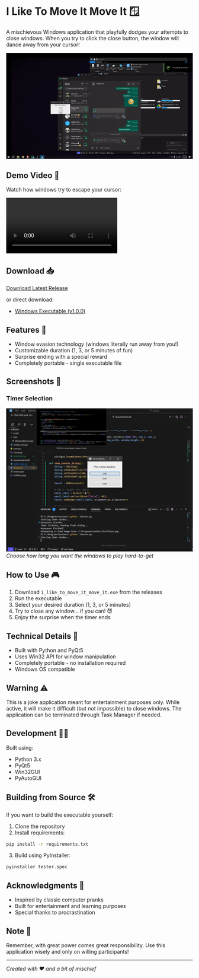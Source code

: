 # I Like To Move It Move It 🪟

A mischievous Windows application that playfully dodges your attempts to close windows. When you try to click the close button, the window will dance away from your cursor! 

![Window Moving Demo](assets/window_moving.gif)

## Demo Video 🎥

Watch how windows try to escape your cursor:

![Window Moving Demo](assets/demo.mp4)

## Download 📥

[Download Latest Release](https://github.com/Abelboby/move_it_move_it/releases/latest)

or direct download:
- [Windows Executable (v1.0.0)](https://github.com/Abelboby/move_it_move_it/releases/download/on/i_like_to_move_it_move_it.exe)

## Features 🎯

- Window evasion technology (windows literally run away from you!)
- Customizable duration (1, 3, or 5 minutes of fun)
- Surprise ending with a special reward
- Completely portable - single executable file

## Screenshots 📸

### Timer Selection
![Timer Selection](assets/timer_selection.png)
*Choose how long you want the windows to play hard-to-get*

## How to Use 🎮

1. Download `i_like_to_move_it_move_it.exe` from the releases
2. Run the executable
3. Select your desired duration (1, 3, or 5 minutes)
4. Try to close any window... if you can! 😈
5. Enjoy the surprise when the timer ends

## Technical Details 🔧

- Built with Python and PyQt5
- Uses Win32 API for window manipulation
- Completely portable - no installation required
- Windows OS compatible

## Warning ⚠️

This is a joke application meant for entertainment purposes only. While active, it will make it difficult (but not impossible) to close windows. The application can be terminated through Task Manager if needed.

## Development 👨‍💻

Built using:
- Python 3.x
- PyQt5
- Win32GUI
- PyAutoGUI

## Building from Source 🛠️

If you want to build the executable yourself:

1. Clone the repository
2. Install requirements:
```bash
pip install -r requirements.txt
```
3. Build using PyInstaller:
```bash
pyinstaller tester.spec
```

## Acknowledgments 🙏

- Inspired by classic computer pranks
- Built for entertainment and learning purposes
- Special thanks to procrastination

## Note 📝

Remember, with great power comes great responsibility. Use this application wisely and only on willing participants! 

---
*Created with ❤️ and a bit of mischief*